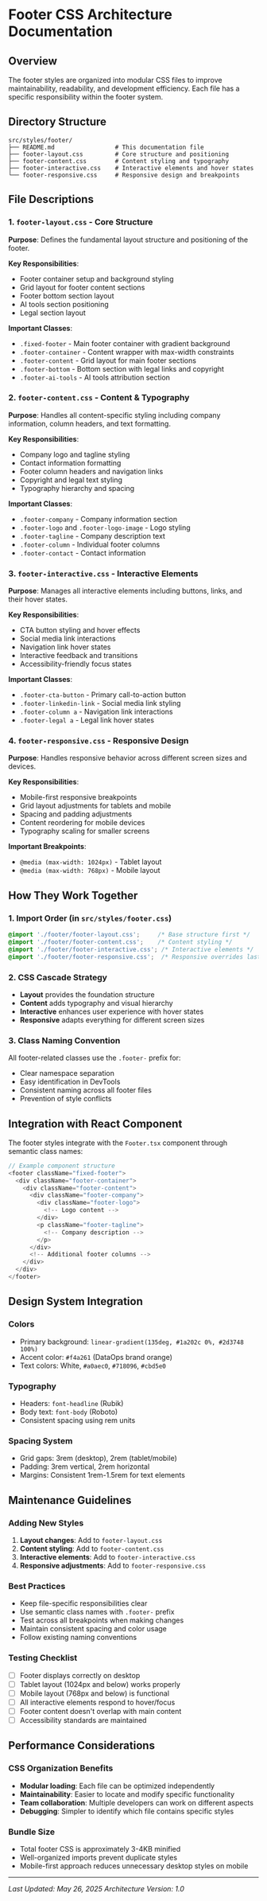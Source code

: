 
# Footer CSS Architecture Documentation

## Overview
The footer styles are organized into modular CSS files to improve maintainability, readability, and development efficiency. Each file has a specific responsibility within the footer system.

## Directory Structure
```
src/styles/footer/
├── README.md                 # This documentation file
├── footer-layout.css         # Core structure and positioning
├── footer-content.css        # Content styling and typography
├── footer-interactive.css    # Interactive elements and hover states
└── footer-responsive.css     # Responsive design and breakpoints
```

## File Descriptions

### 1. `footer-layout.css` - Core Structure
**Purpose**: Defines the fundamental layout structure and positioning of the footer.

**Key Responsibilities**:
- Footer container setup and background styling
- Grid layout for footer content sections
- Footer bottom section layout
- AI tools section positioning
- Legal section layout

**Important Classes**:
- `.fixed-footer` - Main footer container with gradient background
- `.footer-container` - Content wrapper with max-width constraints
- `.footer-content` - Grid layout for main footer sections
- `.footer-bottom` - Bottom section with legal links and copyright
- `.footer-ai-tools` - AI tools attribution section

### 2. `footer-content.css` - Content & Typography
**Purpose**: Handles all content-specific styling including company information, column headers, and text formatting.

**Key Responsibilities**:
- Company logo and tagline styling
- Contact information formatting
- Footer column headers and navigation links
- Copyright and legal text styling
- Typography hierarchy and spacing

**Important Classes**:
- `.footer-company` - Company information section
- `.footer-logo` and `.footer-logo-image` - Logo styling
- `.footer-tagline` - Company description text
- `.footer-column` - Individual footer columns
- `.footer-contact` - Contact information

### 3. `footer-interactive.css` - Interactive Elements
**Purpose**: Manages all interactive elements including buttons, links, and their hover states.

**Key Responsibilities**:
- CTA button styling and hover effects
- Social media link interactions
- Navigation link hover states
- Interactive feedback and transitions
- Accessibility-friendly focus states

**Important Classes**:
- `.footer-cta-button` - Primary call-to-action button
- `.footer-linkedin-link` - Social media link styling
- `.footer-column a` - Navigation link interactions
- `.footer-legal a` - Legal link hover states

### 4. `footer-responsive.css` - Responsive Design
**Purpose**: Handles responsive behavior across different screen sizes and devices.

**Key Responsibilities**:
- Mobile-first responsive breakpoints
- Grid layout adjustments for tablets and mobile
- Spacing and padding adjustments
- Content reordering for mobile devices
- Typography scaling for smaller screens

**Important Breakpoints**:
- `@media (max-width: 1024px)` - Tablet layout
- `@media (max-width: 768px)` - Mobile layout

## How They Work Together

### 1. Import Order (in `src/styles/footer.css`)
```css
@import './footer/footer-layout.css';     /* Base structure first */
@import './footer/footer-content.css';    /* Content styling */
@import './footer/footer-interactive.css'; /* Interactive elements */
@import './footer/footer-responsive.css';  /* Responsive overrides last */
```

### 2. CSS Cascade Strategy
- **Layout** provides the foundation structure
- **Content** adds typography and visual hierarchy
- **Interactive** enhances user experience with hover states
- **Responsive** adapts everything for different screen sizes

### 3. Class Naming Convention
All footer-related classes use the `.footer-` prefix for:
- Clear namespace separation
- Easy identification in DevTools
- Consistent naming across all footer files
- Prevention of style conflicts

## Integration with React Component

The footer styles integrate with the `Footer.tsx` component through semantic class names:

```typescript
// Example component structure
<footer className="fixed-footer">
  <div className="footer-container">
    <div className="footer-content">
      <div className="footer-company">
        <div className="footer-logo">
          <!-- Logo content -->
        </div>
        <p className="footer-tagline">
          <!-- Company description -->
        </p>
      </div>
      <!-- Additional footer columns -->
    </div>
  </div>
</footer>
```

## Design System Integration

### Colors
- Primary background: `linear-gradient(135deg, #1a202c 0%, #2d3748 100%)`
- Accent color: `#f4a261` (DataOps brand orange)
- Text colors: White, `#a0aec0`, `#718096`, `#cbd5e0`

### Typography
- Headers: `font-headline` (Rubik)
- Body text: `font-body` (Roboto)
- Consistent spacing using rem units

### Spacing System
- Grid gaps: 3rem (desktop), 2rem (tablet/mobile)
- Padding: 3rem vertical, 2rem horizontal
- Margins: Consistent 1rem-1.5rem for text elements

## Maintenance Guidelines

### Adding New Styles
1. **Layout changes**: Add to `footer-layout.css`
2. **Content styling**: Add to `footer-content.css`
3. **Interactive elements**: Add to `footer-interactive.css`
4. **Responsive adjustments**: Add to `footer-responsive.css`

### Best Practices
- Keep file-specific responsibilities clear
- Use semantic class names with `.footer-` prefix
- Test across all breakpoints when making changes
- Maintain consistent spacing and color usage
- Follow existing naming conventions

### Testing Checklist
- [ ] Footer displays correctly on desktop
- [ ] Tablet layout (1024px and below) works properly
- [ ] Mobile layout (768px and below) is functional
- [ ] All interactive elements respond to hover/focus
- [ ] Footer content doesn't overlap with main content
- [ ] Accessibility standards are maintained

## Performance Considerations

### CSS Organization Benefits
- **Modular loading**: Each file can be optimized independently
- **Maintainability**: Easier to locate and modify specific functionality
- **Team collaboration**: Multiple developers can work on different aspects
- **Debugging**: Simpler to identify which file contains specific styles

### Bundle Size
- Total footer CSS is approximately 3-4KB minified
- Well-organized imports prevent duplicate styles
- Mobile-first approach reduces unnecessary desktop styles on mobile

---

*Last Updated: May 26, 2025*
*Architecture Version: 1.0*

